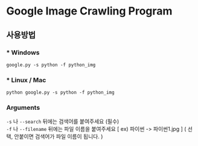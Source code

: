 # Google Image Crawling Program

## 사용방법

### * Windows
`google.py -s python -f python_img`

### * Linux / Mac
`python google.py -s python -f python_img`

### Arguments

`-s` 나 `--search` 뒤에는 검색어를 붙여주세요 (필수)<br/>
`-f` 나 `--filename` 뒤에는 파일 이름을 붙여주세요 [ ex) 파이썬 -> 파이썬1.jpg ] ( 선택, 안붙이면 검색어가 파일 이름이 됩니다. )